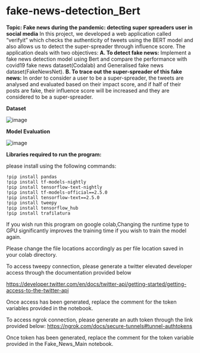# fake-news-detection_Bert
**Topic: Fake news during the pandemic: detecting super spreaders user in social media**
In this project, we developed a web application called “verifyit” which checks the authenticity of tweets
using the BERT model and also allows us to detect the super-spreader through influence score. The application deals with two objectives:
**A. To detect fake news:**
Implement a fake news detection model using Bert and compare the performance with covid19 fake news
dataset(Codalab) and Generalised fake news dataset(FakeNewsNet).
**B. To trace out the super-spreader of this fake news:**
In order to consider a user to be a super-spreader, the tweets are analysed and evaluated based on their impact
score, and if half of their posts are fake, their influence score will be increased and they are considered to be
a super-spreader.

**Dataset**

![image](https://user-images.githubusercontent.com/46047236/175797766-541767d6-89a7-43b3-b1d6-2b6357b28c1f.png)

**Model Evaluation**

![image](https://user-images.githubusercontent.com/46047236/175797793-a0078cae-a9df-4bca-afa1-9feeb03e8405.png)

**Libraries required to run the program:**

please install using the following commands:

	!pip install pandas
	!pip install tf-models-nightly
	!pip install tensorflow-text-nightly
	!pip install tf-models-official==2.5.0
	!pip install tensorflow-text==2.5.0
	!pip install tweepy
	!pip install tensorflow_hub
	!pip install trafilatura
  
If you wish run this program on google colab,Changing the runtime type to GPU significantly improves the training time if you  wish to train the model again.

Please change the file locations accordingly as per file location saved in your colab directory.
	
To access tweepy connection, please generate a twitter elevated developer access through the documentation provided below
	
https://developer.twitter.com/en/docs/twitter-api/getting-started/getting-access-to-the-twitter-api

Once access has been generated, replace the comment for the token variables provided in the notebook.

To access ngrok connection, please generate an auth token through the link provided below:
https://ngrok.com/docs/secure-tunnels#tunnel-authtokens

Once token has been generated, replace the comment for the token variable provided in the Fake_News_Main notebook.
